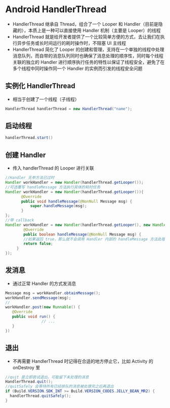 # Android HandlerThread
- HandlerThread 继承自 Thread，组合了一个 Looper 和 Handler（目前是隐藏的），本质上是一种可以直接使用 Handler 机制（主要是 Looper）的线程
- HandlerThread 就是给开发者提供了一个比较简单方便的方式，去让我们在执行异步任务或长时间运行的耗时操作时，不阻塞 UI 主线程
- HandlerThread 简化了 Looper 的创建和管理，支持在一个单独的线程中处理消息队列，而自带的消息队列同时也确保了消息处理的顺序性，同时每个线程关联的独立的 Handler 进行顺序执行任务的特性以保证了线程安全，避免了在多个线程中同时操作同一个 Handler 的实例而引发的线程安全问题


## 实例化 HandlerThread
- 相当于创建了一个线程（子线程）
```java
HandlerThread handlerThread = new HandlerThread("name");
```

## 启动线程
```java
handlerThread.start() 
```

## 创建 Handler
- 传入 handlerThread 的 Looper 进行关联
```java
//Handler 无参方法已过时
Handler workHandler = new Handler(handlerThread.getLooper());
//可选覆写 handleMessage 方法执行具体的耗时任务
Handler workHandler = new Handler(handlerThread.getLooper()){
       @Override
       public void handleMessage(@NonNull Message msg) {
           super.handleMessage(msg);
       }
};
//带 callback
Handler workHandler = new Handler(handlerThread.getLooper(), new Handler.Callback() {
        @Override
        public boolean handleMessage(@NonNull Message msg) {
        //如果返回 true，那么就不会调用 Handler 内部的 handleMessage 方法处理
        return false;
     }
});
  ```

## 发消息
- 通过正常 Handler 的方式发消息
```java
Message msg = workHandler.obtainMessage();
workHandler.sendMessage(msg);
//
workHandler.post(new Runnable() {
   @Override
   public void run() {
                // ...
   }
})
```

  

## 退出
- 不再需要 HandlerThread 时记得在合适的地方停止它，比如 Activity 的 onDestroy 里
```java
//quit 是立即尝试退出，可能留下未处理的消息
HandlerThread.quit();
//quitSafely 会等待所有已经排队的消息被处理完之后再退出
if (Build.VERSION.SDK_INT >= Build.VERSION_CODES.JELLY_BEAN_MR2) {
  handlerThread.quitSafely();
}
```

  

